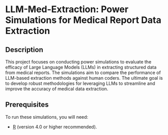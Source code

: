 # LLM-Med-Extraction: Power Simulations for Medical Report Data Extraction

## Description
This project focuses on conducting power simulations to evaluate the efficacy of Large Language Models (LLMs) in extracting structured data from medical reports. The simulations aim to compare the performance of LLM-based extraction methods against human coders. The ultimate goal is to develop robust methodologies for leveraging LLMs to streamline and improve the accuracy of medical data extraction.

## Prerequisites
To run these simulations, you will need:
- [R](https://www.r-project.org/) (version 4.0 or higher recommended).
